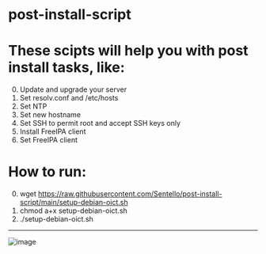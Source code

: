 # post-install-script
# These scipts will help you with post install tasks, like:

0. Update and upgrade your server
1. Set resolv.conf and /etc/hosts
2. Set NTP
3. Set new hostname
4. Set SSH to permit root and accept SSH keys only
5. Install FreeIPA client
6. Set FreeIPA client 

# How to run:
0. wget https://raw.githubusercontent.com/Sentello/post-install-script/main/setup-debian-oict.sh
1. chmod a+x setup-debian-oict.sh
2. ./setup-debian-oict.sh

------------


![image](https://user-images.githubusercontent.com/44606412/147390387-322a8161-9934-4022-89eb-e91a398772a6.png)

